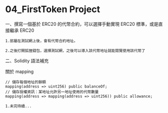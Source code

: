 # 04_FirstToken Project

一、撰寫一個基於 ERC20 的代幣合約，可以選擇手動實現 ERC20 標準，或是直接繼承 ERC20

```
1.部屬在測試網上後，會有代幣合約地址。

2.之後打開狐狸錢包，選擇測試網，之後可以導入該代幣地址就能閱覽使用該代幣了
```

二、Solidity 語法補充

關於 mapping

```solidity
// 儲存每個地址的餘額
mapping(address => uint256) public balanceOf;
// 儲存授權資訊：某地址允許另一地址使用的代幣數量
mapping(address => mapping(address => uint256)) public allowance;
```

```
1.未完待續...
```
